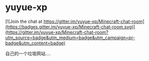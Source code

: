 # yuyue-xp

[![Join the chat at https://gitter.im/yuyue-xp/Minecraft-chat-room](https://badges.gitter.im/yuyue-xp/Minecraft-chat-room.svg)](https://gitter.im/yuyue-xp/Minecraft-chat-room?utm_source=badge&utm_medium=badge&utm_campaign=pr-badge&utm_content=badge)

自己的一个垃圾网站....
